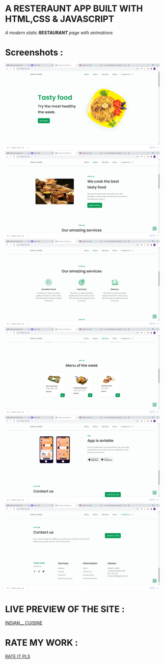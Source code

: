 # A RESTERAUNT APP BUILT WITH HTML,CSS & JAVASCRIPT

  _A modern static  **RESTAURANT** page with animations_
  
  # Screenshots :
 ![SS1](https://github.com/ROOXERA/restaurant/blob/main/screenshots/Screenshot%20(29).png)
 ![SS2](https://github.com/ROOXERA/restaurant/blob/main/screenshots/Screenshot%20(30).png)
 ![SS3](https://github.com/ROOXERA/restaurant/blob/main/screenshots/Screenshot%20(31).png)
 ![SS4](https://github.com/ROOXERA/restaurant/blob/main/screenshots/Screenshot%20(32).png)
 ![SS5](https://github.com/ROOXERA/restaurant/blob/main/screenshots/Screenshot%20(33).png)
 ![SS6](https://github.com/ROOXERA/restaurant/blob/main/screenshots/Screenshot%20(34).png)
 
 # LIVE PREVIEW OF THE SITE :
 [INDIAN__ CUISINE](https://rooxera.github.io/restaurant/)
 
 # RATE MY WORK :
 [RATE IT PLS](https://forms.gle/vt95CWBNEtCWSXKa8)
